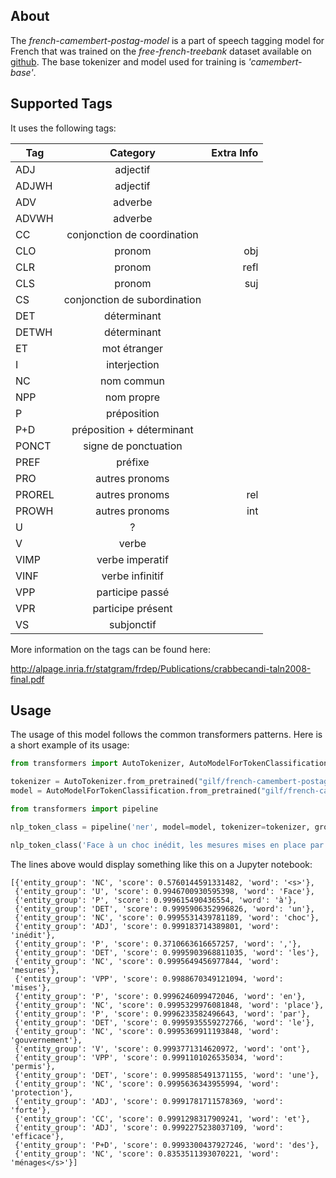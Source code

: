 ## About

The  *french-camembert-postag-model* is a part of speech tagging model for French that was trained on the *free-french-treebank* dataset available on 
[github](https://github.com/nicolashernandez/free-french-treebank). The base tokenizer and model used for training is *'camembert-base'*.

## Supported Tags

It uses the following tags:

| Tag      |          Category              |  Extra Info |
|----------|:------------------------------:|------------:|
| ADJ      |           adjectif             |             |
| ADJWH    |           adjectif             |             |
| ADV      |           adverbe              |             |
| ADVWH    |           adverbe              |             |
| CC       |  conjonction de coordination   |             |
| CLO      |            pronom              |     obj     |
| CLR      |            pronom              |     refl    |
| CLS      |            pronom              |     suj     |
| CS       |  conjonction de subordination  |             |
| DET      |          déterminant           |             |
| DETWH    |          déterminant           |             |
| ET       |          mot étranger          |             |
| I        |          interjection          |             |
| NC       |          nom commun            |             |
| NPP      |          nom propre            |             |
| P        |          préposition           |             |
| P+D      |   préposition + déterminant    |             |
| PONCT    |      signe de ponctuation      |             |
| PREF     |            préfixe             |             |
| PRO      |        autres pronoms          |             |
| PROREL   |        autres pronoms          |     rel     |
| PROWH    |        autres pronoms          |     int     |
| U        |               ?                |             |
| V        |             verbe              |             |
| VIMP     |        verbe imperatif         |             |
| VINF     |        verbe infinitif         |             |
| VPP      |        participe passé         |             |
| VPR      |        participe présent       |             |
| VS       |        subjonctif              |             |

More information on the tags can be found here:

http://alpage.inria.fr/statgram/frdep/Publications/crabbecandi-taln2008-final.pdf

## Usage

The usage of this model follows the common transformers patterns. Here is a short example of its usage:

```python
from transformers import AutoTokenizer, AutoModelForTokenClassification

tokenizer = AutoTokenizer.from_pretrained("gilf/french-camembert-postag-model")
model = AutoModelForTokenClassification.from_pretrained("gilf/french-camembert-postag-model")

from transformers import pipeline

nlp_token_class = pipeline('ner', model=model, tokenizer=tokenizer, grouped_entities=True)

nlp_token_class('Face à un choc inédit, les mesures mises en place par le gouvernement ont permis une protection forte et efficace des ménages')
```

The lines above would display something like this on a Jupyter notebook:

```
[{'entity_group': 'NC', 'score': 0.5760144591331482, 'word': '<s>'},
 {'entity_group': 'U', 'score': 0.9946700930595398, 'word': 'Face'},
 {'entity_group': 'P', 'score': 0.999615490436554, 'word': 'à'},
 {'entity_group': 'DET', 'score': 0.9995906352996826, 'word': 'un'},
 {'entity_group': 'NC', 'score': 0.9995531439781189, 'word': 'choc'},
 {'entity_group': 'ADJ', 'score': 0.999183714389801, 'word': 'inédit'},
 {'entity_group': 'P', 'score': 0.3710663616657257, 'word': ','},
 {'entity_group': 'DET', 'score': 0.9995903968811035, 'word': 'les'},
 {'entity_group': 'NC', 'score': 0.9995649456977844, 'word': 'mesures'},
 {'entity_group': 'VPP', 'score': 0.9988670349121094, 'word': 'mises'},
 {'entity_group': 'P', 'score': 0.9996246099472046, 'word': 'en'},
 {'entity_group': 'NC', 'score': 0.9995329976081848, 'word': 'place'},
 {'entity_group': 'P', 'score': 0.9996233582496643, 'word': 'par'},
 {'entity_group': 'DET', 'score': 0.9995935559272766, 'word': 'le'},
 {'entity_group': 'NC', 'score': 0.9995369911193848, 'word': 'gouvernement'},
 {'entity_group': 'V', 'score': 0.9993771314620972, 'word': 'ont'},
 {'entity_group': 'VPP', 'score': 0.9991101026535034, 'word': 'permis'},
 {'entity_group': 'DET', 'score': 0.9995885491371155, 'word': 'une'},
 {'entity_group': 'NC', 'score': 0.9995636343955994, 'word': 'protection'},
 {'entity_group': 'ADJ', 'score': 0.9991781711578369, 'word': 'forte'},
 {'entity_group': 'CC', 'score': 0.9991298317909241, 'word': 'et'},
 {'entity_group': 'ADJ', 'score': 0.9992275238037109, 'word': 'efficace'},
 {'entity_group': 'P+D', 'score': 0.9993300437927246, 'word': 'des'},
 {'entity_group': 'NC', 'score': 0.8353511393070221, 'word': 'ménages</s>'}]
```
